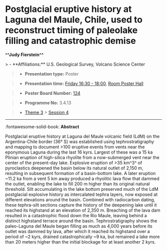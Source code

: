 # Postglacial eruptive history at Laguna del Maule, Chile, used to reconstruct timing of paleolake filling and catastrophic demise

**^^Judy Fierstein^^**

<!-- more -->> - **Affiliations:** U.S. Geological Survey, Volcano Science Center 

> - **Presentation type:** Poster

> - **Presentation time:** [Friday 16:30 - 18:00](../sessions_comparison.md#__tabbed_4_6), [Room Poster Hall](../maps_venue.md#__tabbed_1_1)

> - **Poster Board Number:** [124](../map_poster_boards.md#friday)

> - **Programme No:** 3.4.13

> - [Theme 3](../theme3.md) > [Session 4](../sessions/session-3-4.md)

--- 

:fontawesome-solid-book: **Abstract**

Postglacial eruptive history at Laguna del Maule volcanic field (LdM) on the Argentina-Chile border (36° S) was established using tephrostratigraphy and mapping to document >100 eruptive events from vents near the eponymous Laguna during the last 16 kyrs. Largest of these was a 15 ka Plinian eruption of high-silica rhyolite from a now-submerged vent near the center of the present-day lake. Explosive eruption of >35 km^3^ of pyroclastics deepened the basin below its natural outlet of 2,150 m, resulting in subsequent formation of a basin-bottom lake. A later eruption ~11.2 ka from a vent 5 km away produced a rhyolitic lava flow that dammed the outlet, enabling the lake to fill 200 m higher than its original natural threshold. Silt accumulating in the lake bottom preserved much of the LdM postglacial explosive history as intercalated tephra layers, now exposed at different elevations around the basin. Combined with radiocarbon dating, these tephra-silt sections capture the history of the deepening lake until it reached its highstand at an elevation of 2,350 m. Breaching of the lava dam resulted in a catastrophic flood down the Río Maule, leaving behind a distinct highstand terrace around the basin. Tephrostratigraphy shows the paleo-Laguna del Maule began filling as much as 4,000 years before its outlet was dammed by lava, after which it reached its highstand over a period of ~2 kyrs, drained catastrophically ~9 ka, but remained a lake more than 20 meters higher than the initial blockage for at least another 2 kyrs.

